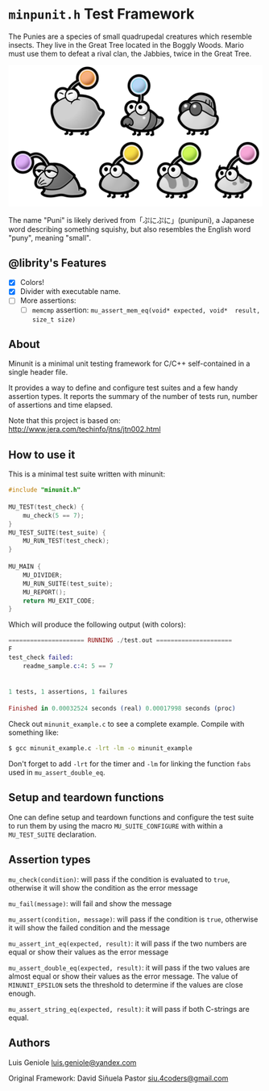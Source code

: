 # `minpunit.h` Test Framework

The Punies are a species of small quadrupedal creatures which resemble insects.
They live in the Great Tree located in the Boggly Woods.
Mario must use them to defeat a rival clan, the Jabbies, twice in the Great Tree.

[![Punies](.github/punis.jpg)](https://www.mariowiki.com/Puni)

The name "Puni" is likely derived from「ぷにぷに」(punipuni),
a Japanese word describing something squishy,
but also resembles the English word "puny", meaning "small".

## @librity's Features

- [x] Colors!
- [x] Divider with executable name.
- [ ] More assertions:
  - [ ] `memcmp` assertion: `mu_assert_mem_eq(void* expected, void*  result, size_t size)`

## About

Minunit is a minimal unit testing framework for C/C++ self-contained in a
single header file.

It provides a way to define and configure test suites and a few handy assertion
types. It reports the summary of the number of tests run, number of assertions
and time elapsed.

Note that this project is based on:
http://www.jera.com/techinfo/jtns/jtn002.html

## How to use it

This is a minimal test suite written with minunit:

```c
#include "minunit.h"

MU_TEST(test_check) {
	mu_check(5 == 7);
}
MU_TEST_SUITE(test_suite) {
	MU_RUN_TEST(test_check);
}

MU_MAIN {
	MU_DIVIDER;
	MU_RUN_SUITE(test_suite);
	MU_REPORT();
	return MU_EXIT_CODE;
}
```

Which will produce the following output (with colors):

```elixir
===================== RUNNING ./test.out =====================
F
test_check failed:
	readme_sample.c:4: 5 == 7


1 tests, 1 assertions, 1 failures

Finished in 0.00032524 seconds (real) 0.00017998 seconds (proc)
```

Check out `minunit_example.c` to see a complete example. Compile with something
like:

```bash
$ gcc minunit_example.c -lrt -lm -o minunit_example
```

Don't forget to add `-lrt` for the timer and `-lm` for linking the function `fabs`
used in `mu_assert_double_eq`.

## Setup and teardown functions

One can define setup and teardown functions and configure the test suite to run
them by using the macro `MU_SUITE_CONFIGURE` with within a `MU_TEST_SUITE`
declaration.

## Assertion types

`mu_check(condition)`: will pass if the condition is evaluated to `true`, otherwise
it will show the condition as the error message

`mu_fail(message)`: will fail and show the message

`mu_assert(condition, message)`: will pass if the condition is `true`, otherwise it
will show the failed condition and the message

`mu_assert_int_eq(expected, result)`: it will pass if the two numbers are
equal or show their values as the error message

`mu_assert_double_eq(expected, result)`: it will pass if the two values
are almost equal or show their values as the error message. The value of
`MINUNIT_EPSILON` sets the threshold to determine if the values are close enough.

`mu_assert_string_eq(expected, result)`: it will pass if both C-strings are equal.

## Authors

Luis Geniole <luis.geniole@yandex.com>

Original Framework: David Siñuela Pastor <siu.4coders@gmail.com>
